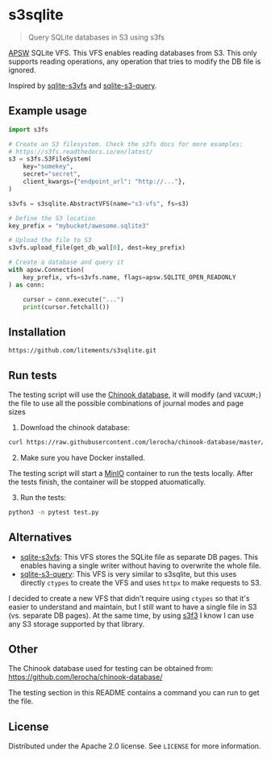 # s3sqlite

> Query SQLite databases in S3 using s3fs

[APSW](https://rogerbinns.github.io/apsw/) SQLite VFS. This VFS enables reading
databases from S3. This only supports reading operations, any operation that
tries to modify the DB file is ignored.

Inspired by [sqlite-s3vfs](https://github.com/uktrade/sqlite-s3vfs) and
[sqlite-s3-query](https://github.com/michalc/sqlite-s3-query).

## Example usage

```py
import s3fs

# Create an S3 filesystem. Check the s3fs docs for more examples:
# https://s3fs.readthedocs.io/en/latest/
s3 = s3fs.S3FileSystem(
    key="somekey",
    secret="secret",
    client_kwargs={"endpoint_url": "http://..."},
)

s3vfs = s3sqlite.AbstractVFS(name="s3-vfs", fs=s3)

# Define the S3 location
key_prefix = "mybucket/awesome.sqlite3"

# Upload the file to S3
s3vfs.upload_file(get_db_wal[0], dest=key_prefix)

# Create a database and query it
with apsw.Connection(
    key_prefix, vfs=s3vfs.name, flags=apsw.SQLITE_OPEN_READONLY
) as conn:

    cursor = conn.execute("...")
    print(cursor.fetchall())

```

## Installation

```
https://github.com/litements/s3sqlite.git
```

## Run tests

The testing script will use the [Chinook
database](https://github.com/lerocha/chinook-database/), it will modify (and
`VACUUM;`) the file to use all the possible combinations of journal modes and
page sizes

1. Download the chinook database:

```sh
curl https://raw.githubusercontent.com/lerocha/chinook-database/master/ChinookDatabase/DataSources/Chinook_Sqlite_AutoIncrementPKs.sqlite -o chinook.sqlite3
```

2. Make sure you have Docker installed.

The testing script will start a [MinIO](https://min.io/) container to run the
tests locally. After the tests finish, the container will be stopped
atuomatically.

3. Run the tests:

```sh
python3 -m pytest test.py
```

## Alternatives

- [sqlite-s3vfs](https://github.com/uktrade/sqlite-s3vfs): This VFS stores the
  SQLite file as separate DB pages. This enables having a single writer without
  having to overwrite the whole file.
- [sqlite-s3-query](https://github.com/michalc/sqlite-s3-query): This VFS is very
  similar to s3sqlite, but this uses directly `ctypes` to create the VFS and uses
  `httpx` to make requests to S3.

I decided to create a new VFS that didn't require using `ctypes` so that it's
easier to understand and maintain, but I still want to have a single file in S3
(vs. separate DB pages). At the same time, by using
[s3f3](https://s3fs.readthedocs.io/en/latest/) I know I can use any S3
storage supported by that library.

## Other

The Chinook database used for testing can be obtained from: https://github.com/lerocha/chinook-database/

The testing section in this README contains a command you can run to get the file.

## License

Distributed under the Apache 2.0 license. See `LICENSE` for more information.
